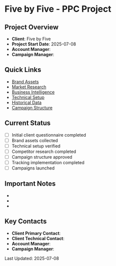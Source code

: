 # Five by Five - PPC Project

## Project Overview
- **Client**: Five by Five
- **Project Start Date**: 2025-07-08
- **Account Manager**: 
- **Campaign Manager**: 

## Quick Links
- [Brand Assets](./01_brand_assets/)
- [Market Research](./02_market_research/)
- [Business Intelligence](./03_business_intel/)
- [Technical Setup](./04_technical_setup/)
- [Historical Data](./05_historical_data/)
- [Campaign Structure](./06_campaign_structure/)

## Current Status
- [ ] Initial client questionnaire completed
- [ ] Brand assets collected
- [ ] Technical setup verified
- [ ] Competitor research completed
- [ ] Campaign structure approved
- [ ] Tracking implementation completed
- [ ] Campaigns launched

## Important Notes
- 
- 
- 

## Key Contacts
- **Client Primary Contact**: 
- **Client Technical Contact**: 
- **Account Manager**: 
- **Campaign Manager**: 

Last Updated: 2025-07-08

